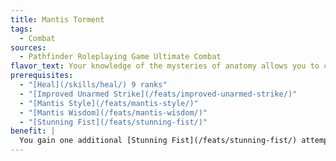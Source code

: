 ```yaml
---
title: Mantis Torment
tags:
  - Combat
sources:
  - Pathfinder Roleplaying Game Ultimate Combat
flavor_text: Your knowledge of the mysteries of anatomy allows you to cause debilitating pain with a simple touch.
prerequisites:
  - "[Heal](/skills/heal/) 9 ranks"
  - "[Improved Unarmed Strike](/feats/improved-unarmed-strike/)"
  - "[Mantis Style](/feats/mantis-style/)"
  - "[Mantis Wisdom](/feats/mantis-wisdom/)"
  - "[Stunning Fist](/feats/stunning-fist/)"
benefit: |
  You gain one additional [Stunning Fist](/feats/stunning-fist/) attempt per day. While using [Mantis Style](/feats/mantis-style/), you make an unarmed attack that expends two daily attempts of your [Stunning Fist](/feats/stunning-fist/). If you hit, your opponent must succeed at a saving throw against your [Stunning Fist](/feats/stunning-fist/) or become dazzled and staggered with crippling pain until the start of your next turn, and at that point the opponent becomes fatigued.
---
```


